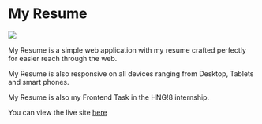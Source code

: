 # My Resume
![](imgaes/Resume.png)

My Resume is a simple web application with my resume crafted perfectly for easier reach through the web.

My Resume is also responsive on all devices ranging from Desktop, Tablets and smart phones.

My Resume is also my Frontend Task in the HNG!8 internship.

 You can view the live site [here](https://vue-song.netlify.app/)


